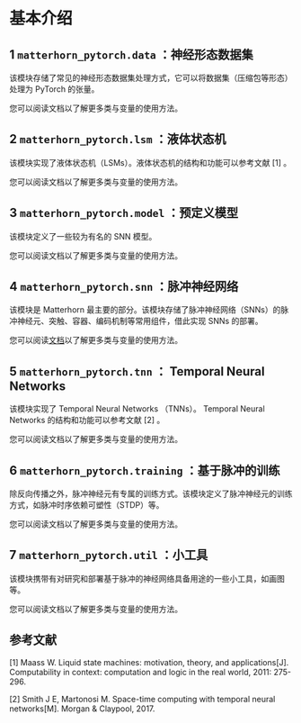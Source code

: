 # 基本介绍

## 1 `matterhorn_pytorch.data` ：神经形态数据集

该模块存储了常见的神经形态数据集处理方式，它可以将数据集（压缩包等形态）处理为 PyTorch 的张量。

您可以阅读文档以了解更多类与变量的使用方法。

## 2 `matterhorn_pytorch.lsm` ：液体状态机

该模块实现了液体状态机（LSMs）。液体状态机的结构和功能可以参考文献 [1] 。

您可以阅读文档以了解更多类与变量的使用方法。

## 3 `matterhorn_pytorch.model` ：预定义模型

该模块定义了一些较为有名的 SNN 模型。

您可以阅读文档以了解更多类与变量的使用方法。

## 4 `matterhorn_pytorch.snn` ：脉冲神经网络

该模块是 Matterhorn 最主要的部分。该模块存储了脉冲神经网络（SNNs）的脉冲神经元、突触、容器、编码机制等常用组件，借此实现 SNNs 的部署。

您可以阅读[文档](./snn/0_general.md)以了解更多类与变量的使用方法。

## 5 `matterhorn_pytorch.tnn` ： Temporal Neural Networks

该模块实现了 Temporal Neural Networks （TNNs）。 Temporal Neural Networks 的结构和功能可以参考文献 [2] 。

您可以阅读文档以了解更多类与变量的使用方法。

## 6 `matterhorn_pytorch.training` ：基于脉冲的训练

除反向传播之外，脉冲神经元有专属的训练方式。该模块定义了脉冲神经元的训练方式，如脉冲时序依赖可塑性（STDP）等。

您可以阅读文档以了解更多类与变量的使用方法。

## 7 `matterhorn_pytorch.util` ：小工具

该模块携带有对研究和部署基于脉冲的神经网络具备用途的一些小工具，如画图等。

您可以阅读文档以了解更多类与变量的使用方法。

## 参考文献

[1] Maass W. Liquid state machines: motivation, theory, and applications[J]. Computability in context: computation and logic in the real world, 2011: 275-296.

[2] Smith J E, Martonosi M. Space-time computing with temporal neural networks[M]. Morgan & Claypool, 2017.